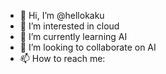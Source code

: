 - 👋 Hi, I’m @hellokaku
- 👀 I’m interested in cloud
- 🌱 I’m currently learning AI
- 💞️ I’m looking to collaborate on AI
- 📫 How to reach me:

<!---
hellokaku/hellokaku is a ✨ special ✨ repository because its `README.md` (this file) appears on your GitHub profile.
You can click the Preview link to take a look at your changes.


--->

